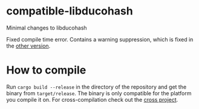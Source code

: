 # compatible-libducohash
Minimal changes to libducohash

Fixed compile time error.
Contains a warning suppression, which is fixed in the [other version](https://github.com/profpandaa/libducohash).

# How to compile
Run `cargo build --release` in the directory of the repository and get the binary from `target/release`. The binary is only compatible for the platform you compile it on. For cross-compilation check out the [cross project](https://github.com/cross-rs/cross).
